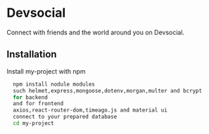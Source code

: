 
# Devsocial

 Connect with friends and the world around you on Devsocial.


## Installation

Install my-project with npm

```bash
  npm install nodule modules
  such helmet,express,mongoose,dotenv,morgan,multer and bcrypt 
  for backend
  and for frontend
  axios,react-router-dom,timeago.js and material ui
  connect to your prepared database
  cd my-project
```
  